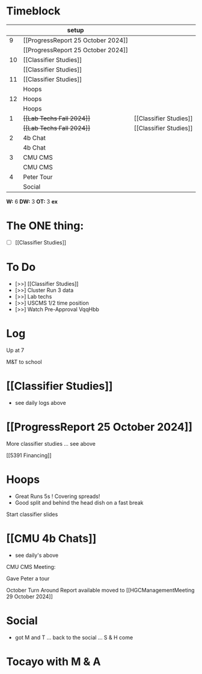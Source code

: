 # Timeblock

|     | setup                              |                        |
| --- | ---------------------------------- | ---------------------- |
| 9   | [[ProgressReport 25 October 2024]] |                        |
|     | [[ProgressReport 25 October 2024]] |                        |
| 10  | [[Classifier Studies]]             |                        |
|     | [[Classifier Studies]]             |                        |
| 11  | [[Classifier Studies]]             |                        |
|     | Hoops                              |                        |
| 12  | Hoops                              |                        |
|     | Hoops                              |                        |
| 1   | ~~[[Lab Techs Fall 2024]]~~        | [[Classifier Studies]] |
|     | ~~[[Lab Techs Fall 2024]]~~        | [[Classifier Studies]] |
| 2   | 4b Chat                            |                        |
|     | 4b Chat                            |                        |
| 3   | CMU CMS                            |                        |
|     | CMU CMS                            |                        |
| 4   | Peter Tour                         |                        |
|     | Social                             |                        |

**W:** 6
**DW:** 3
**OT:** 3
**ex** 

# The ONE thing: 
- [ ] [[Classifier Studies]]


# To Do
- [>>]  [[Classifier Studies]]
- [>>] Cluster Run 3 data
- [>>] Lab techs
- [>>] USCMS 1/2 time position
- [>>] Watch Pre-Approval VqqHbb

# Log

Up at 7

M&T to school 

# [[Classifier Studies]]
- see daily logs above


# [[ProgressReport 25 October 2024]]

More classifier studies ... see above

[[5391 Financing]]

# Hoops
- Great Runs 5s !  Covering spreads! 
- Good split and behind the head dish on a fast break

Start classifier slides

# [[CMU 4b Chats]]
- see daily's above

CMU CMS Meeting:

Gave Peter a tour

October Turn Around Report available moved to [[HGCManagementMeeting 29 October 2024]]

# Social 
- got M and T ... back to the social ... S & H come

# Tocayo with M & A 